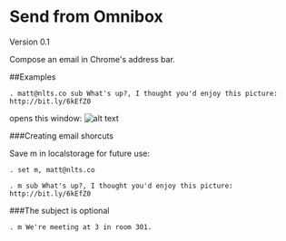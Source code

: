 Send from Omnibox
=================

Version 0.1

Compose an email in Chrome's address bar.

##Examples

```. matt@nlts.co sub What's up?, I thought you'd enjoy this picture: http://bit.ly/6kEfZ0```

opens this window:
![alt text](http://i.imgur.com/6VTcHTt.png "Alt text is supposed to be funny, right?")

###Creating email shorcuts

Save m in localstorage for future use:

```. set m, matt@nlts.co ```

```. m sub What's up?, I thought you'd enjoy this picture: http://bit.ly/6kEfZ0```

###The subject is optional

```. m We're meeting at 3 in room 301.```






